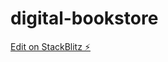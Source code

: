 # digital-bookstore

[Edit on StackBlitz ⚡️](https://stackblitz.com/edit/stackblitz-starters-ajsjse)